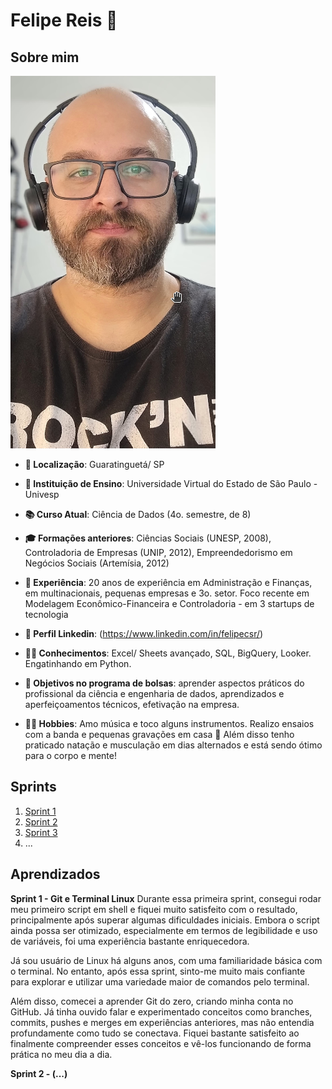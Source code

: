 # Felipe Reis 🤘

## Sobre mim

![Foto de perfil](img/perfil.png)

- **📍 Localização**: Guaratinguetá/ SP

- **🏫 Instituição de Ensino**: Universidade Virtual do Estado de São Paulo - Univesp

- **📚 Curso Atual**: Ciência de Dados (4o. semestre, de 8)

- **🎓 Formações anteriores**: Ciências Sociais (UNESP, 2008), Controladoria de Empresas (UNIP, 2012), Empreendedorismo em Negócios Sociais (Artemísia, 2012)

- **💼 Experiência**: 20 anos de experiência em Administração e Finanças, em multinacionais, pequenas empresas e 3o. setor. Foco recente em Modelagem Econômico-Financeira e Controladoria - em 3 startups de tecnologia

- **💼 Perfil Linkedin**: (https://www.linkedin.com/in/felipecsr/)

- **👨‍💻 Conhecimentos**: Excel/ Sheets avançado, SQL, BigQuery, Looker. Engatinhando em Python.

- **🎯 Objetivos no programa de bolsas**: aprender aspectos práticos do profissional da ciência e engenharia de dados, aprendizados e aperfeiçoamentos técnicos, efetivação na empresa.

- **🚴‍♂️ Hobbies**: Amo música e toco alguns instrumentos. Realizo ensaios com a banda e pequenas gravações em casa 💛 Além disso tenho praticado natação e musculação em dias alternados e está sendo ótimo para o corpo e mente!


## Sprints 

1. [Sprint 1](Sprint%201/README.md)
2. [Sprint 2](Sprint%202/README.md)
3. [Sprint 3](Sprint%203/README.md)
4. ...

## Aprendizados

**Sprint 1 - Git e Terminal Linux**
Durante essa primeira sprint, consegui rodar meu primeiro script em shell e fiquei muito satisfeito com o resultado, principalmente após superar algumas dificuldades iniciais. Embora o script ainda possa ser otimizado, especialmente em termos de legibilidade e uso de variáveis, foi uma experiência bastante enriquecedora.

Já sou usuário de Linux há alguns anos, com uma familiaridade básica com o terminal. No entanto, após essa sprint, sinto-me muito mais confiante para explorar e utilizar uma variedade maior de comandos pelo terminal.

Além disso, comecei a aprender Git do zero, criando minha conta no GitHub. Já tinha ouvido falar e experimentado conceitos como branches, commits, pushes e merges em experiências anteriores, mas não entendia profundamente como tudo se conectava. Fiquei bastante satisfeito ao finalmente compreender esses conceitos e vê-los funcionando de forma prática no meu dia a dia.


**Sprint 2 - (...)**